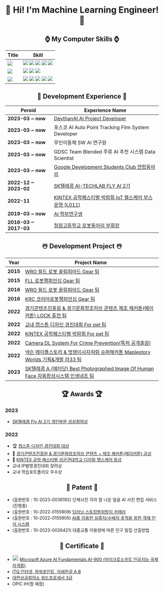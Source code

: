 <div align="center">
           
# :lab_coat: Hi! I'm Machine Learning Engineer! :lab_coat:

## :watch: My Computer Skills :watch: 
|Title|Skill|
|---|---|
|<img src="https://img.shields.io/badge/Python-9BF0E1?style=for-the-badge&logo=&logoColor=coral"/></a>|<img src="https://img.shields.io/badge/Python3-000000?style=for-the-badge&logo=Python&logoColor=3776AB"/></a> <img src="https://img.shields.io/badge/Tensorflow-000000?style=for-the-badge&logo=TensorFlow&logoColor=FF6F00"/></a> <img src="https://img.shields.io/badge/Scikit Learn-000000?style=for-the-badge&logo=scikit-learn&logoColor=F7931E"/></a> <img src="https://img.shields.io/badge/OpenCV-000000?style=for-the-badge&logo=OpenCV&logoColor=5C3EE8"/></a> <img src="https://img.shields.io/badge/Flask-000000?style=for-the-badge&logo=Flask&logoColor=white"/></a>|
|<img src="https://img.shields.io/badge/Server-9BF0E1?style=for-the-badge&logo=&logoColor=coral"/></a>|<img src="https://img.shields.io/badge/Microsoft Azure-000000?style=for-the-badge&logo=Microsoft Azure&logoColor=0078D4"/></a> <img src="https://img.shields.io/badge/Amazon AWS-000000?style=for-the-badge&logo=Amazon AWS&logoColor=white"/></a> <img src="https://img.shields.io/badge/Postman-000000?style=for-the-badge&logo=Postman&logoColor=FF6C37"/></a>|
|<img src="https://img.shields.io/badge/Else-9BF0E1?style=for-the-badge&logo=&logoColor=coral"/></a>|<img src="https://img.shields.io/badge/NVIDIA Jetson-000000?style=for-the-badge&logo=NVIDIA&logoColor=76B900"/></a> <img src="https://img.shields.io/badge/Ubuntu-000000?style=for-the-badge&logo=Ubuntu&logoColor=E95420"/></a> <img src="https://img.shields.io/badge/IoT-000000?style=for-the-badge&logo=Probot&logoColor=00B0D8"/></a> <img src="https://img.shields.io/badge/Catia V5 R20-000000?style=for-the-badge&logo=Dassault Systèmes&logoColor=005386"/></a> <img src="https://img.shields.io/badge/Git-000000?style=for-the-badge&logo=Git&logoColor=F05032"/></a>|

<!-- <img src="https://img.shields.io/badge/Docker-000000?style=for-the-badge&logo=Docker&logoColor=2496ED"/></a> -->

## 🩻 Development Experience 🩻
|Peroid|Experience Name|
|---|---|
|**2023-03 ~ now**|[DevthanAI AI Project Developer](https://github.com/DevthanAI)|
|**2023-03 ~ now**|포스코 AI Auto Point Tracking Film System Developer|
|**2023-03 ~ now**|무인이동체 SW AI 연구원|
|**2023-03 ~ now**|GDSC Team Blended 주류 AI 추천 시스템 Data Scientist|
|**2023-03 ~ now**|[Google Development Students Club 연합동아리](https://gdsc-dju.web.app/)|
|**2022-12 ~ 2023-02**|[SK텔레콤 AI-TECHLAB FLY AI 2기](https://www.skttechacademy.com/)|
|**2022-11**|[KINTEX 공학페스티벌 박람회 IoT 헬스케어 부스 운영 (L011)](http://www.e2festa.kr/ko/work?stp=0)|
|**2019-03 ~ now**|[AI 학부연구생](https://github.com/chlrkdls)|
|**2016-03 ~ 2017-03**|[청원고등학교 로봇동아리 부회장](https://cafe.naver.com/cwrt)|

## :snowman_with_snow: Development Project :snowman_with_snow: 
|Year|Project Name|
|---|---|
|**2015**|[WRO 월드 로봇 올림피아드 Gear 팀](https://www.wro2022.org/)|
|**2015**|[FLL 로봇챔피언십 Gear 팀](https://www.firstinspires.org/robotics/fll)|
|**2016**|[WRO 월드 로봇 올림피아드 Gear 팀](https://www.wro2022.org/)|
|**2016**|[KRC 코리아로봇챔피언십 Gear 팀](http://www.fest.or.kr/119)|
|**2022**|[경기콘텐츠진흥원 & 경기문화창조허브 콘텐츠 제조 해커톤(메이커톤) LOCK 퓨전 팀](https://github.com/carrier1269/gyro_Bicycle_Locker.git)|
|**2022**|[교내 캡스톤 디자인 경진대회 For pet 팀](https://github.com/carrier1269/KINTEX_iot_cat_tower)|
|**2022**|[KINTEX 공학페스티벌 박람회 For pet 팀](https://user-images.githubusercontent.com/58325946/216480279-606f5f38-0ead-43e2-914e-90360d437953.png)|
|**2022**|[Camera DL System For Crime Prevention(특허 공개출원)](https://doi.org/10.8080/1020220155909)|
|**2022**|[넥슨 메이플스토리 & 멋쟁이사자처럼 슈퍼해커톤 Maplestory Worlds 기획&개발 라33 팀](https://github.com/carrier1269/Nexon_Maplestory_Hackathon)|
|**2023**|[SK텔레콤 A.(에이닷) Best Photographed Image Of Human Face 자동합성시스템 인생네조 팀](https://github.com/carrier1269/SK_telecom_AI_Image_Project)|

## 🏆 Awards 🏆
<div align="left">


### 2023
- [SK텔레콤 Fly AI 2기 개인부문 성실참여상](https://user-images.githubusercontent.com/58325946/222317136-4ae377eb-b255-4044-81bc-d10ae2cd038a.png)
### 2022
- :trophy: [캡스톤 디자인 경진대회 대상](https://user-images.githubusercontent.com/58325946/216479347-f95a0f88-dd0e-4f9d-8502-1a8d50efde0f.png)  
- :1st_place_medal: [경기콘텐츠진흥원 & 경기문화창조허브 콘텐츠 + 제조 해커톤(메이커톤) 금상](https://user-images.githubusercontent.com/58325946/216479407-a34fe191-8fbd-4aef-b593-10a217059d02.png)  
- :3rd_place_medal: [KINTEX 공학 페스티벌 성균관대학교 디지털 헬스케어 동상](https://user-images.githubusercontent.com/58325946/216477940-4a147f3e-c7e4-40e6-8ebc-52ff477f9ccf.png)  
- 교내 IP발명경진대회 장려상  
- 교내 학습포트폴리오 우수상
</div>  

## :crystal_ball: Patent :crystal_ball:
<div align="left">
  
- (출원번호 : 10-2023-0036192) 단체사진 각자 잘 나온 얼굴 AI 사진 편집 서비스(진행중)
- (출원번호 : 10-2022-0155909) [딥러닝 스토킹범죄방지 카메라](https://doi.org/10.8080/1020220155909)  
- (출원번호 : 10-2022-0155905) [AI를 이용한 실종자/수배자 추적을 위한 객체 인식 시스템](https://doi.org/10.8080/1020220155905)   
- (출원번호 : 10-2023-0026421) 대중교통 이용량에 따른 인구 밀집 산출방법
</div>  

## 🪪 Certificate 🪪
<div align="left">
  
- <img src="https://user-images.githubusercontent.com/58325946/215244321-3002313f-f77b-4eaa-93fa-00c671358149.png" width="20" height="20"> [Microsoft Azure AI  Fundamentals AI-900 (마이크로소프트 인공지능 국제자격증)](https://user-images.githubusercontent.com/58325946/216269281-2ce36f4c-4784-4f96-add0-16fb41030f02.png)  
- [ITQ 인터넷, 파워포인트, 아래한글 A,B](https://user-images.githubusercontent.com/58325946/216268728-c7d93277-8734-40c1-be81-ca93bf0f6f45.png)  
- [대한상공회의소 워드프로세서 3급](https://user-images.githubusercontent.com/58325946/216268728-c7d93277-8734-40c1-be81-ca93bf0f6f45.png)
- OPIC IH(할 예정)
</div>
 
</div>

<!--
**carrier1269/carrier1269** is a ✨ _special_ ✨ repository because its `README.md` (this file) appears on your GitHub profile.

Here are some ideas to get you started:

- 🔭 I’m currently working on ...
- 🌱 I’m currently learning ...
- 👯 I’m looking to collaborate on ...
- 🤔 I’m looking for help with ...
- 💬 Ask me about ...
- 📫 How to reach me: ...
- 😄😄 Pronouns: ...
- ⚡ Fun fact: ... 
-->
